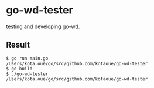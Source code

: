 # go-wd-tester
testing and developing go-wd.

## Result
```ShellSession
$ go run main.go 
/Users/kota.oue/go/src/github.com/kotaoue/go-wd-tester
$ go build 
$ ./go-wd-tester
/Users/kota.oue/go/src/github.com/kotaoue/go-wd-tester
```